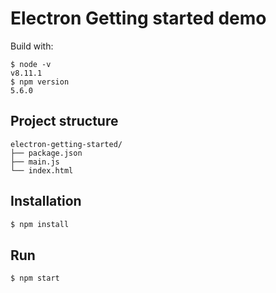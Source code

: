 # Electron Getting started demo
Build with:
```
$ node -v 
v8.11.1
$ npm version 
5.6.0
```

## Project structure
```
electron-getting-started/
├── package.json
├── main.js
└── index.html
```

## Installation
```bash
$ npm install
```

## Run
```
$ npm start
```